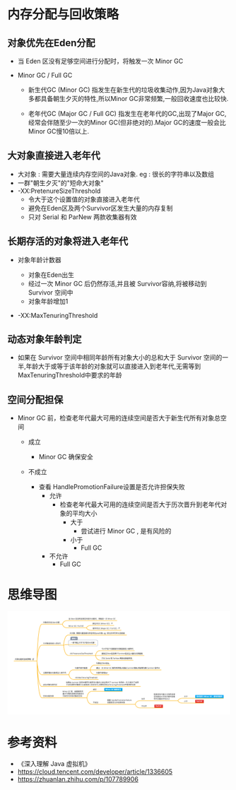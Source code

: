 
# 内存分配与回收策略
## 对象优先在Eden分配
- 当 Eden 区没有足够空间进行分配时，将触发一次 Minor GC

- Minor GC / Full GC
  - 新生代GC (Minor GC)
    指发生在新生代的垃圾收集动作,因为Java对象大多都具备朝生夕灭的特性,所以Minor GC非常频繁,一般回收速度也比较快.

  - 老年代GC (Major GC / Full GC)
    指发生在老年代的GC,出现了Major GC,经常会伴随至少一次的Minor GC(但非绝对的).Major GC的速度一般会比Minor GC慢10倍以上.

## 大对象直接进入老年代
- 大对象 : 需要大量连续内存空间的Java对象. eg : 很长的字符串以及数组
- 一群"朝生夕灭"的"短命大对象"
- -XX:PretenureSizeThreshold
  - 令大于这个设置值的对象直接进入老年代
  - 避免在Eden区及两个Survivor区发生大量的内存复制
  - 只对 Serial 和 ParNew 两款收集器有效

## 长期存活的对象将进入老年代
- 对象年龄计数器
  - 对象在Eden出生
  - 经过一次 Minor GC 后仍然存活,并且被 Survivor容纳,将被移动到 Survivor 空间中
  - 对象年龄增加1

- -XX:MaxTenuringThreshold

## 动态对象年龄判定
- 如果在 Survivor 空间中相同年龄所有对象大小的总和大于 Survivor 空间的一半,年龄大于或等于该年龄的对象就可以直接进入到老年代,无需等到MaxTenuringThreshold中要求的年龄

## 空间分配担保
- Minor GC 前，检查老年代最大可用的连续空间是否大于新生代所有对象总空间
  - 成立
    - Minor GC 确保安全

  - 不成立
    - 查看 HandlePromotionFailure设置是否允许担保失败
      - 允许
        - 检查老年代最大可用的连续空间是否大于历次晋升到老年代对象的平均大小
          - 大于
            - 尝试进行 Minor GC , 是有风险的
          - 小于
            - Full GC
      - 不允许
        - Full GC

# 思维导图
![](https://raw.githubusercontent.com/lujiahao0708/PicRepo/master/blogPic/Java/JVM/GC%20%E8%BF%87%E7%A8%8B%E8%A7%A3%E6%9E%90/%E5%86%85%E5%AD%98%E5%88%86%E9%85%8D%E4%B8%8E%E5%9B%9E%E6%94%B6%E7%AD%96%E7%95%A5.png)


# 参考资料
- 《深入理解 Java 虚拟机》
- https://cloud.tencent.com/developer/article/1336605
- https://zhuanlan.zhihu.com/p/107789906